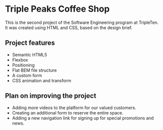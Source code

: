 # Triple Peaks Coffee Shop

This is the second project of the Software Engineering program at TripleTen. It was created using HTML and CSS, based on the design brief.

## Project features

- Semantic HTML5
- Flexbox
- Positioning
- Flat BEM file structure
- A custom form
- CSS animation and transform

## Plan on improving the project

- Adding more videos to the platform for our valued customers.
- Creating an additional form to reserve the entire space.
- Adding a new navigation link for signing up for special promotions and news.
